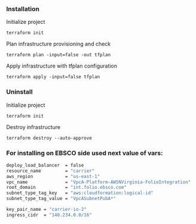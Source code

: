 ### Installation

Initialize project

```terraform init```

Plan infrastructure provisioning and check

```terraform plan -input=false -out tfplan```

Apply infrastructure with tfplan configuration 

```terraform apply -input=false tfplan```

### Uninstall

Initialize project

```terraform init```

Destroy infrastructure

```terraform destroy --auto-approve```

### For installing on EBSCO side used next value of vars:

```bash
deploy_load_balancer  = false
resource_name         = "carrier"
aws_region            = "us-east-1"
vpc_name              = "VpcA-Platform-AWSNVirginia-FolioIntegration"
root_domain           = "int.folio.ebsco.com"
subnet_type_tag_key   = "aws:cloudformation:logical-id"
subnet_type_tag_value = "VpcASubnetPubA*"

key_pair_name = "carrier-io-2"
ingress_cidr  = "140.234.0.0/16"
```

